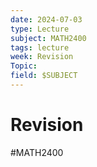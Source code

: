 ```yaml
---
date: 2024-07-03
type: Lecture
subject: MATH2400
tags: lecture
week: Revision
Topic: 
field: $SUBJECT
---
```


# Revision
#MATH2400

